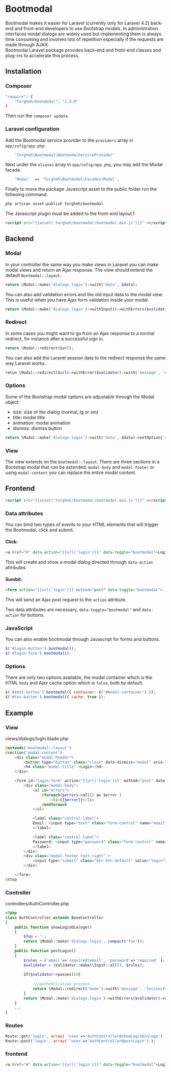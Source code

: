 # Bootmodal

Bootmodal makes it easier for Laravel (currently only for Laravel 4.2) back-end and front-end developers to use Bootstrap modals. 
In administration interfaces modal dialogs are widely used but implementing them is always 
time consuming and involves lots of repetition especially if the requests are made through AJAX.   
Bootmodal Laravel package provides back-end and front-end classes and plug-ins to accelerate this process.

## Installation

### Composer
```sh
"require": {
    "torgheh/bootmodal": "1.0.0"
}
```
Then run the `composer update`.
### Laravel configuration

Add the Bootmodal service provider to the `providers` array in `app/cofig/app.php`:
```php
	'Torgheh\Bootmodal\BootmodalServiceProvider'
```

Next under the `aliases` array in  `app/cofig/app.php`, you may add the Modal facade.
```php
	'Modal'  => 'Torgheh\Bootmodal\Facades\Modal',

```
Finally to move the package Javascript asset to the public folder run the follwoing command.

```sh
php artisan asset:publish torgheh/bootmodal
```
The Javascript plugin must be added to the front-end layout.1
```html
<script src="{{asset('torgheh/bootmodal/bootmodal.min.js')}}" ></script>
```
## Backend
### Modal
In your controller the same way you make views in Laravel you can make modal views and return an Ajax response. 
The view should extend the default `Bootmodal::layout`.

```php
return \Modal::make('dialogs.login')->with('data', $data);
```
You can also add validation errors and the old input data to the modal view. This is
useful when you have Ajax form validation inside your modal.

```php
return \Modal::make('dialogs.login')->withInput()->withErrors($validation);
```

### Redirect

In some cases you might want to go from an Ajax response to a normal redirect, for instance after a successful sign in. 
```php
return \Modal::redirect($url);
```
You can also add the Laravel session data to the redirect response the same way Laravel works.
```php
retun \Modal::redirect($url)->withError($validator)->with('message', 'error');
```

### Options
Some of the Bootstrap modal options are adjustable through the Modal object:
- size:	size of the dialog (normal, lg or sm)
- title: modal title
- animation: modal animation
- dismiss: dismiss button

```php
return \Modal::make('dialogs.login')->with('data', $data)->setOption('size', 'sm')->setOption('title', 'Login');
```

### View

The view extends on the `bootmodal::layout`. There are three sections in a Bootstrap modal that can be extended:
`modal-body` and `modal-footer` or using `modal-content` you can replace the entire modal content.

## Frontend

```html
<script src="{{asset('torgheh/bootmodal/bootmodal.min.js')}}" ></script>
```

### Data attributes

You can bind two types of events to your HTML elements that will trigger the Bootmodal, click and submit.

#### Click:
```html
<a href="#" data-action="{{url('login')}}" data-toggle="bootmodal">Login</a>
```
This will create and show a modal dialog directed through `data-action` attributes.

#### Sumbit:

```html
<form action="{{url('login')}} method="post" data-toggle="bootmodal">
```
This will send an Ajax post request to the `action` attribute.

Two data attributes are necessary, `data-toggle="bootmodal"` and `data-action` for buttons.

### JavaScript

You can also enable bootmodal through Javascript for forms and buttons.
```js
$('#login-button').bootmodal();
$('#login-form').bootmodal();
```

### Options

There are only two options available, the modal container which is the HTML `body` and Ajax cache option which is `false`, both by default.

```js
$('#edit-button').bootmodal({ container: $('#modal-container') });
$('#tos-button').bootmodal({ cache: true });
```

## Example

### View
views/dialogs/login.blade.php
```php
@extends('bootmodal::layout')
@section('modal-content')
	<div class="modal-header">
		<button type="button" class="close" data-dismiss="modal" aria-label="Close"><span aria-hidden="true">&times;</span></button>
		<h4 class="modal-title" >Login</h4>
	</div>

	<form id="login-form" action="{{url('login')}}" method="post" data-toggle="bootmodal">
		<div class="modal-body">
			<ul id="errors">
				@foreach($errors->all() as $error )
					<li>{{$error}}</li>
				@endforeach
			</ul>

			<label class="control-label">
			Email: <input type="text" class="form-control" name="email" value="{{\Input::old('email')}}">
			</label>

			<label class="control-label">
			Password: <input type="password" class="form-control" name="password">
			</label>
		</div>
		<div class="modal-footer text-right" >
			<input type="submit" class="btn btn-default" value="login">
		</div>

	</form>
@stop
```

### Controller
controllers/AuthController.php

```php
<?php
class AuthController extends BaseController
{
	public function showLoginDialoge()
	{
		$foo = '';
		return \Modal::make('dialogs.login', compact('foo'));
	}
	public function postLogin()
	{
		$rules = ['email'=>'required|email', 'password'=>'required' ];
		$validator = \Validator::make(\Input::all(), $rules);
		
		if($validator->passes()){
		
			///authentication process
			return \Modal::redirect('home')->with('message', 'Successful login');
		}
		return \Modal::make('dialogs.login')->withErrors($validator)->withInput();
	}
	...
}
```		
### Routes
```php
Route::get('login', array( 'uses'=>'AuthController@showLoginDialoge') );
Route::post('login', array( 'uses'=>'AuthController@postLogin') );
```

### frontend

```html
<a href="#" data-action="{{url('login')}}" data-toggle="bootmodal">Login</a>
```


